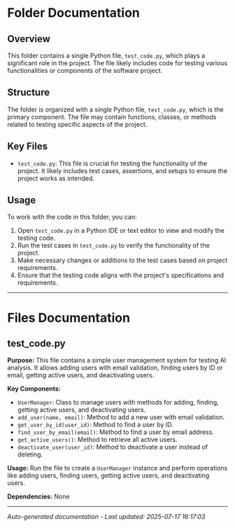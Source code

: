 # Folder Documentation

## Overview
This folder contains a single Python file, `test_code.py`, which plays a significant role in the project. The file likely includes code for testing various functionalities or components of the software project.

## Structure
The folder is organized with a single Python file, `test_code.py`, which is the primary component. The file may contain functions, classes, or methods related to testing specific aspects of the project.

## Key Files
- `test_code.py`: This file is crucial for testing the functionality of the project. It likely includes test cases, assertions, and setups to ensure the project works as intended.

## Usage
To work with the code in this folder, you can:
1. Open `test_code.py` in a Python IDE or text editor to view and modify the testing code.
2. Run the test cases in `test_code.py` to verify the functionality of the project.
3. Make necessary changes or additions to the test cases based on project requirements.
4. Ensure that the testing code aligns with the project's specifications and requirements.

---

# Files Documentation

## test_code.py

**Purpose:** This file contains a simple user management system for testing AI analysis. It allows adding users with email validation, finding users by ID or email, getting active users, and deactivating users.

**Key Components:**
- `UserManager`: Class to manage users with methods for adding, finding, getting active users, and deactivating users.
- `add_user(name, email)`: Method to add a new user with email validation.
- `get_user_by_id(user_id)`: Method to find a user by ID.
- `find_user_by_email(email)`: Method to find a user by email address.
- `get_active_users()`: Method to retrieve all active users.
- `deactivate_user(user_id)`: Method to deactivate a user instead of deleting.

**Usage:** Run the file to create a `UserManager` instance and perform operations like adding users, finding users, getting active users, and deactivating users.

**Dependencies:** None

---
*Auto-generated documentation - Last updated: 2025-07-17 16:17:03*
